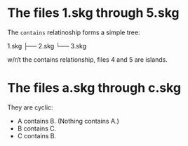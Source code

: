 # The files 1.skg through 5.skg

The `contains` relatinoship forms a simple tree:

1.skg
├── 2.skg
└── 3.skg

w/r/t the contains relationship, files 4 and 5 are islands.

# The files a.skg through c.skg

They are cyclic:

- A contains B. (Nothing contains A.)
- B contains C.
- C contains B.

